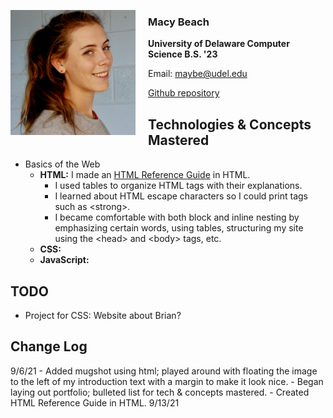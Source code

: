 
<img src="mugshot.jpeg"
     alt="Macy Beach mugshot"
     style="float: left; margin-right: 20px; width:200px;" />

### Macy Beach

**University of Delaware Computer Science B.S. '23**

Email: <maybe@udel.edu>

[Github repository](https://github.com/maybeep/maybeep.github.io.git) 

## Technologies &amp; Concepts Mastered

- Basics of the Web
    - **HTML:** I made an [HTML Reference Guide](html_site.html) in HTML. 
        - I used tables to organize HTML tags with their explanations. 
        - I learned about HTML escape characters so I could print tags such as &lt;strong&gt;. 
        - I became comfortable with both block and inline nesting by emphasizing certain words, using tables, structuring my site using the &lt;head&gt; and &lt;body&gt; tags, etc.
    - **CSS:** 
    - **JavaScript:** 

## TODO
- Project for CSS: Website about Brian?

## Change Log
<tr>
    <td> 9/6/21 </td>
    <td> - Added mugshot using html; played around with floating the image to the left of my introduction text with a margin to make it look nice. 
    - Began laying out portfolio; bulleted list for tech & concepts mastered. 
    - Created HTML Reference Guide in HTML. </td>
<tr>
    <td> 9/13/21 </td>
    <td> </td>